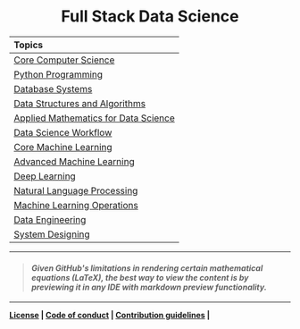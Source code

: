 <h1 align="center"> Full Stack Data Science </h1>

| Topics                                                                                           |
| :------------------------------------------------------------------------------------------------| 
| [Core Computer Science](./01%20Core%20Computer%20Science/Readme.md)     |
| [Python Programming](./02%20Python%20Programming/Readme.md)                                     |
| [Database Systems](./03%20Database%20Systems/Readme.md)                                         |
| [Data Structures and Algorithms](./04%20DSA/Readme.md)         |
| [Applied Mathematics for Data Science](./05%20Applied%20Mathematics%20for%20Data%20Science/Readme.md)                                             |
| [Data Science Workflow](./06%20Data%20Science%20Workflow/Readme.md)                                           |
| [Core Machine Learning](./07%20Core%20Machine%20Learning/Readme.md)                                         |
| [Advanced Machine Learning](./08%20Advanced%20Machine%20Learning/Readme.md)                     |
| [Deep Learning](./09%20Deep%20Learning/Readme.md)                                               |
| [Natural Language Processing](./10%20Natural%20Language%20Processing/Readme.md)                 |
| [Machine Learning Operations](./11%20Machine%20Learning%20Operations/Readme.md)                   |
| [Data Engineering](./12%20Data%20Engineering/Readme.md)                                           |
| [System Designing](./13%20System%20Designing/Readme.md)                                           |

---

> #### _Given GitHub's limitations in rendering certain mathematical equations (LaTeX), the best way to view the content is by previewing it in any IDE with markdown preview functionality._

---

**[License](LICENSE) | [Code of conduct](CODE_OF_CONDUCT.md) | [Contribution guidelines](CONTRIBUTING.md) |**
